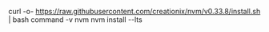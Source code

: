 curl -o- https://raw.githubusercontent.com/creationix/nvm/v0.33.8/install.sh | bash
command -v nvm
nvm install --lts
